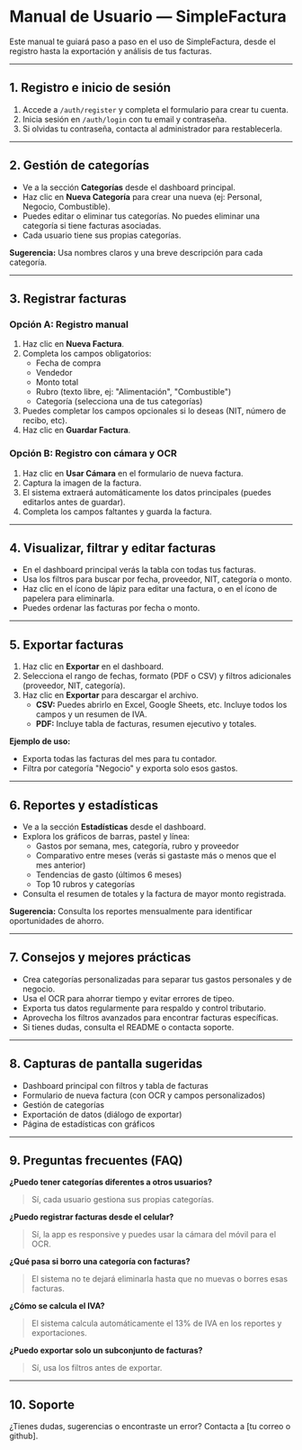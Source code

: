 # Manual de Usuario — SimpleFactura

Este manual te guiará paso a paso en el uso de SimpleFactura, desde el registro hasta la exportación y análisis de tus facturas.

---

## 1. Registro e inicio de sesión

1. Accede a `/auth/register` y completa el formulario para crear tu cuenta.
2. Inicia sesión en `/auth/login` con tu email y contraseña.
3. Si olvidas tu contraseña, contacta al administrador para restablecerla.

---

## 2. Gestión de categorías

- Ve a la sección **Categorías** desde el dashboard principal.
- Haz clic en **Nueva Categoría** para crear una nueva (ej: Personal, Negocio, Combustible).
- Puedes editar o eliminar tus categorías. No puedes eliminar una categoría si tiene facturas asociadas.
- Cada usuario tiene sus propias categorías.

**Sugerencia:** Usa nombres claros y una breve descripción para cada categoría.

---

## 3. Registrar facturas

### Opción A: Registro manual
1. Haz clic en **Nueva Factura**.
2. Completa los campos obligatorios:
   - Fecha de compra
   - Vendedor
   - Monto total
   - Rubro (texto libre, ej: "Alimentación", "Combustible")
   - Categoría (selecciona una de tus categorías)
3. Puedes completar los campos opcionales si lo deseas (NIT, número de recibo, etc).
4. Haz clic en **Guardar Factura**.

### Opción B: Registro con cámara y OCR
1. Haz clic en **Usar Cámara** en el formulario de nueva factura.
2. Captura la imagen de la factura.
3. El sistema extraerá automáticamente los datos principales (puedes editarlos antes de guardar).
4. Completa los campos faltantes y guarda la factura.

---

## 4. Visualizar, filtrar y editar facturas

- En el dashboard principal verás la tabla con todas tus facturas.
- Usa los filtros para buscar por fecha, proveedor, NIT, categoría o monto.
- Haz clic en el ícono de lápiz para editar una factura, o en el ícono de papelera para eliminarla.
- Puedes ordenar las facturas por fecha o monto.

---

## 5. Exportar facturas

1. Haz clic en **Exportar** en el dashboard.
2. Selecciona el rango de fechas, formato (PDF o CSV) y filtros adicionales (proveedor, NIT, categoría).
3. Haz clic en **Exportar** para descargar el archivo.
   - **CSV:** Puedes abrirlo en Excel, Google Sheets, etc. Incluye todos los campos y un resumen de IVA.
   - **PDF:** Incluye tabla de facturas, resumen ejecutivo y totales.

**Ejemplo de uso:**
- Exporta todas las facturas del mes para tu contador.
- Filtra por categoría "Negocio" y exporta solo esos gastos.

---

## 6. Reportes y estadísticas

- Ve a la sección **Estadísticas** desde el dashboard.
- Explora los gráficos de barras, pastel y línea:
  - Gastos por semana, mes, categoría, rubro y proveedor
  - Comparativo entre meses (verás si gastaste más o menos que el mes anterior)
  - Tendencias de gasto (últimos 6 meses)
  - Top 10 rubros y categorías
- Consulta el resumen de totales y la factura de mayor monto registrada.

**Sugerencia:** Consulta los reportes mensualmente para identificar oportunidades de ahorro.

---

## 7. Consejos y mejores prácticas

- Crea categorías personalizadas para separar tus gastos personales y de negocio.
- Usa el OCR para ahorrar tiempo y evitar errores de tipeo.
- Exporta tus datos regularmente para respaldo y control tributario.
- Aprovecha los filtros avanzados para encontrar facturas específicas.
- Si tienes dudas, consulta el README o contacta soporte.

---

## 8. Capturas de pantalla sugeridas

- Dashboard principal con filtros y tabla de facturas
- Formulario de nueva factura (con OCR y campos personalizados)
- Gestión de categorías
- Exportación de datos (diálogo de exportar)
- Página de estadísticas con gráficos

---

## 9. Preguntas frecuentes (FAQ)

**¿Puedo tener categorías diferentes a otros usuarios?**
> Sí, cada usuario gestiona sus propias categorías.

**¿Puedo registrar facturas desde el celular?**
> Sí, la app es responsive y puedes usar la cámara del móvil para el OCR.

**¿Qué pasa si borro una categoría con facturas?**
> El sistema no te dejará eliminarla hasta que no muevas o borres esas facturas.

**¿Cómo se calcula el IVA?**
> El sistema calcula automáticamente el 13% de IVA en los reportes y exportaciones.

**¿Puedo exportar solo un subconjunto de facturas?**
> Sí, usa los filtros antes de exportar.

---

## 10. Soporte

¿Tienes dudas, sugerencias o encontraste un error? Contacta a [tu correo o github]. 